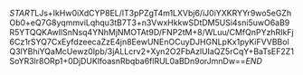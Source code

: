 $START$LJs+IkHw0iXdCYP8EL/lT3pPZgT4m1LXVbj6/iJ0iYXKRYYr9wo5eGZhOb0+eQ7G8yqmmviLqhqu3tB7T3+n3VwxHkkwSDtDM5USi4sni5uwO6aB9R5YTQQKAwIlSnNsq4YNhMjNMOTAt9D/FNP2tM+8/WLuu/CMfQnPYzhRIkFj6Cz1rSYQ7CxEyfdzeecaZzE4jn8EewUNEnOCuyDJHGNLpKx1pyKiFVVBBolQ3lYBhiYQaMcUewz0lpb/3jALLcrv2+Xyn2O2FbAzlUIaQZ5rCqY+BaTsEF2Z1SoYR3lr8ORp1+0DjDUKlfoasnRbqba6flRUL0aBDn9orJmnDw==$END$